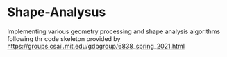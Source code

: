# Shape-Analysus
Implementing various geometry processing and shape analysis algorithms following thr code skeleton provided by https://groups.csail.mit.edu/gdpgroup/6838_spring_2021.html
